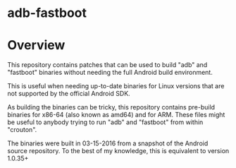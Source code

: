 # adb-fastboot

Overview
========

This repository contains patches that can be used to build "adb" and "fastboot"
binaries without needing the full Android build environment.

This is useful when needing up-to-date binaries for Linux versions that are not
supported by the official Android SDK.

As building the binaries can be tricky, this repository contains pre-build
binaries for x86-64 (also known as amd64) and for ARM. These files might be
useful to anybody trying to run "adb" and "fastboot" from within "crouton".

The binaries were built in 03-15-2016 from a snapshot of the Android source
repository. To the best of my knowledge, this is equivalent to version 1.0.35+
